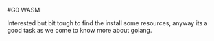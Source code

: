 #G0 WASM

Interested but bit tough to find the install some resources, anyway its a good task as we come to know more about golang.
